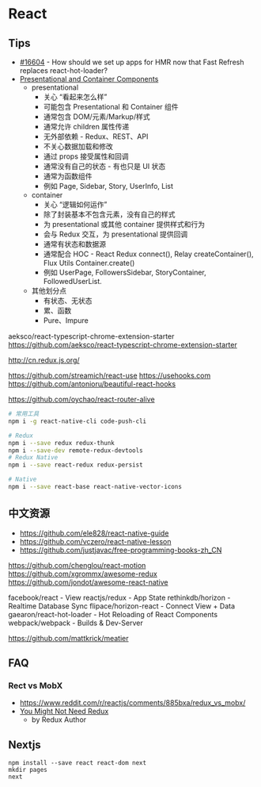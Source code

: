 # React

## Tips

* [#16604](https://github.com/facebook/react/issues/16604) - How should we set up apps for HMR now that Fast Refresh replaces react-hot-loader?
* [Presentational and Container Components](https://medium.com/@dan_abramov/7ca2f9a7c7d0)
  * presentational
    * 关心 “看起来怎么样”
    * 可能包含 Presentational 和 Container 组件
    * 通常包含 DOM/元素/Markup/样式
    * 通常允许 children 属性传递
    * 无外部依赖 - Redux、REST、API
    * 不关心数据加载和修改
    * 通过 props 接受属性和回调
    * 通常没有自己的状态 - 有也只是 UI 状态
    * 通常为函数组件
    * 例如 Page, Sidebar, Story, UserInfo, List
  * container
    * 关心 “逻辑如何运作”
    * 除了封装基本不包含元素，没有自己的样式
    * 为 presentational 或其他 container 提供样式和行为
    * 会与 Redux 交互，为 presentational 提供回调
    * 通常有状态和数据源
    * 通常配合 HOC - React Redux connect(), Relay createContainer(), Flux Utils Container.create()
    * 例如 UserPage, FollowersSidebar, StoryContainer, FollowedUserList.
  * 其他划分点
    * 有状态、无状态
    * 累、函数
    * Pure、Impure

aeksco/react-typescript-chrome-extension-starter
https://github.com/aeksco/react-typescript-chrome-extension-starter

http://cn.redux.js.org/

https://github.com/streamich/react-use
https://usehooks.com
https://github.com/antonioru/beautiful-react-hooks


https://github.com/oychao/react-router-alive

```bash
# 常用工具
npm i -g react-native-cli code-push-cli

# Redux
npm i --save redux redux-thunk
npm i --save-dev remote-redux-devtools
# Redux Native
npm i --save react-redux redux-persist

# Native
npm i --save react-base react-native-vector-icons


```

## 中文资源
* https://github.com/ele828/react-native-guide
* https://github.com/vczero/react-native-lesson
* https://github.com/justjavac/free-programming-books-zh_CN


https://github.com/chenglou/react-motion
https://github.com/xgrommx/awesome-redux
https://github.com/jondot/awesome-react-native


facebook/react - View
reactjs/redux - App State
rethinkdb/horizon - Realtime Database Sync
flipace/horizon-react - Connect View + Data
gaearon/react-hot-loader - Hot Reloading of React Components
webpack/webpack - Builds & Dev-Server


https://github.com/mattkrick/meatier

## FAQ
### Rect vs MobX
* https://www.reddit.com/r/reactjs/comments/885bxa/redux_vs_mobx/
* [You Might Not Need Redux](https://medium.com/@dan_abramov/you-might-not-need-redux-be46360cf367)
  * by Redux Author


## Nextjs

```
npm install --save react react-dom next
mkdir pages
next
```
